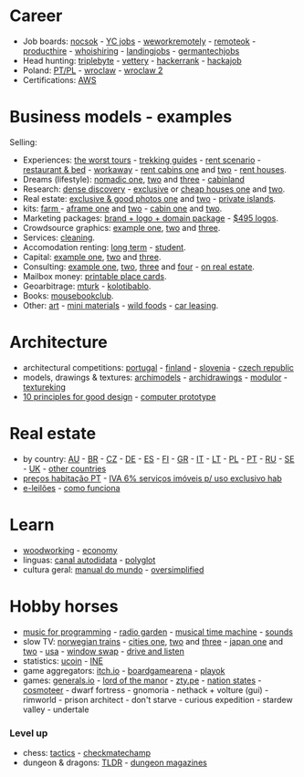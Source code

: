 # Career

- Job boards: [nocsok](https://nocsok.com/) - [YC jobs](www.ycombinator.com/companies) - [weworkremotely](https://weworkremotely.com/) - [remoteok](https://remoteok.io/) - [producthire](https://producthire.net/) - [whoishiring](https://whoishiring.io/) - [landingjobs](https://landing.jobs/) - [germantechjobs](https://germantechjobs.de/) 
- Head hunting: [triplebyte](https://triplebyte.com/) - [vettery](https://www.vettery.com/candidate/tech) - [hackerrank](https://www.hackerrank.com/) - [hackajob](https://hackajob.co/)
- Poland: [PT/PL](http://ppcc.pl) - [wroclaw](https://www.monterail.com/careers) - [wroclaw 2](https://10clouds.com/careers)
- Certifications: [AWS](https://aws.amazon.com/pt/certification/)

# Business models - examples

Selling:

- Experiences: [the worst tours](https://theworsttours.weebly.com/) - [trekking guides](https://andrewskurka.com/) - [rent scenario](https://www.unchartedbooks.com/adventurers-club.php) - [restaurant & bed](https://www.brushlandeatinghouse.com/) - [workaway](https://www.workaway.info/) - [rent cabins one](https://www.cabinscape.com/) and [two](https://getaway.house/) - [rent houses](https://www.silentliving.pt/).
- Dreams (lifestyle): [nomadic one](https://www.nomadicmatt.com/), [two](https://sofianaaustralia.com/) and [three](https://craigmod.com/) - [cabinland](https://www.youtube.com/c/Cabinland/videos)
- Research: [dense discovery](https://www.densediscovery.com/) - [exclusive](https://www.wowhaus.co.uk/) or [cheap houses one](https://www.instagram.com/cheapoldhouses/) and [two](https://www.instagram.com/cheapirishhouses/).
- Real estate: [exclusive & good photos one](https://www.fantasticfrank.de/) and [two](https://www.themodernhouse.com/) - [private islands](http://www.vladi-private-islands.de/).
- kits: [farm ](https://farmfromabox.com/) - [aframe one](https://avrame.com/) and [two](https://dubldom.com/eu) - [cabin one](https://buildcover.com/) and [two](https://www.kodasema.com/pt/).
- Marketing packages: [brand + logo + domain package](https://www.brandbucket.com/) - [$495 logos](https://logo.pizza/).
- Crowdsource graphics: [example one](https://www.crowdspring.com/), [two](https://draftss.com/) and [three](https://www.manypixels.co/).
- Services: [cleaning](https://www.maidsinblack.com/).
- Accomodation renting: [long term](https://www.uniplaces.com/) - [student](https://www.studentville.pt/en).
- Capital: [example one](https://shl.vc/), [two](https://www.generalcatalyst.com/) and [three](https://www.tinycapital.com/).
- Consulting: [example one](https://hashref.com/), [two](https://roybarber.com/), [three](https://consulting.joreteg.com/) and [four](www.desktopneo.com) - [on real estate](https://www.zeonamcintyre.com/).
- Mailbox money: [printable place cards](https://www.placecard.me/).
- Geoarbitrage: [mturk](https://www.mturk.com/worker) - [kolotibablo](https://kolotibablo.com/main/home).
- Books: [mousebookclub](https://mousebookclub.com/).
- Other: [art](https://www.zagirovart.com) - [mini materials](https://www.minimaterials.com/) - [wild foods](https://alexandermcnaughton.com/) - [car leasing](https://www.lingscars.com/).

# Architecture

- architectural competitions: [portugal](http://encomenda.oasrs.org/concursos) - [finland](https://www.safa.fi/en/architectural-competitions-in-finland/) - [slovenia](https://www.zaps.si/index.php?m_id=natecaji_aktualni) - [czech republic](https://cceamoba.cz/en)
- models, drawings & textures: [archimodels](https://archimodels.tumblr.com/) - [archidrawings](https://archidrawings.tumblr.com/) - [modulor](https://www.modulor.de/en/) - [textureking](https://www.textureking.com/)
- [10 principles for good design](https://www.vitsoe.com/gb/about/good-design) - [computer prototype](https://habr.com/en/post/437912/)

# Real estate

- by country: [AU](https://www.realestate.com.au/buy) - [BR](https://www.zapimoveis.com.br/) - [CZ](https://www.sreality.cz/) - [DE](https://www.immobilienscout24.de/) - [ES](https://www.idealista.com/) - [FI](https://www.etuovi.com/) - [GR](https://en.spitogatos.gr/) - [IT](https://www.idealista.it/) - [LT](https://www.remax.lt/) - [PL](https://www.otodom.pl/) - [PT](https://www.idealista.pt/) - [RU](https://www.cian.ru/) - [SE](https://www.hemnet.se/) - [UK](https://www.rightmove.co.uk/) - [other countries](https://www.similarweb.com/pt/top-websites/category/business-and-consumer-services/real-estate/)
- [preços habitação PT](https://www.idealista.pt/media/relatorios-preco-habitacao/) - [IVA 6% serviços imóveis p/ uso exclusivo hab](https://www.idealista.pt/news/financas/fiscalidade/2019/10/03/41051-iva-de-6-em-obras-apenas-para-imoveis-destinados-a-habitacao-esclarece-fisco)
- [e-leilões](https://e-leiloes.pt/) - [como funciona](https://www.economias.pt/e-leiloes/)

# Learn

- [woodworking](https://www.youtube.com/c/ChrisSalomone1/videos) - [economy](https://www.core-econ.org/the-economy/book/text/0-3-contents.html)
- linguas: [canal autodidata](https://www.youtube.com/c/CanalAutodidatagh/playlists?view=1) - [polyglot](https://www.youtube.com/user/poliglotta80/videos)
- cultura geral: [manual do mundo](https://www.youtube.com/user/iberethenorio/videos) - [oversimplified](https://www.youtube.com/c/OverSimplified/videos)

# Hobby horses

- [music for programming](https://musicforprogramming.net/) - [radio garden](http://radio.garden) - [musical time machine](https://radiooooo.com/) - [sounds](https://rainbowhunt.com/)
- slow TV:  [norwegian trains](https://www.youtube.com/c/RailCowGirl/videos) - [cities one](https://www.youtube.com/channel/UCBcVQr-07MH-p9e2kRTdB3A/videos), [two](https://www.youtube.com/channel/UCQ-JKqNo_T0yoeDZff1y7Kw/videos) and [three](https://www.youtube.com/c/keeezi/videos) - [japan one](https://www.youtube.com/c/Rambalac/videos) and [two](https://www.youtube.com/c/lylehsaxon/videos) - [usa](https://www.youtube.com/c/ActionKid/videos) - [window swap](https://window-swap.com) - [drive and listen](https://driveandlisten.herokuapp.com/)
- statistics: [ucoin](https://en.ucoin.net/) - [INE](https://www.ine.pt/)
- game aggregators: [itch.io](https://itch.io/) - [boardgamearena](https://pt.boardgamearena.com/) - [playok](https://www.playok.com/)
- games: [generals.io](http://generals.io/) - [lord of the manor](http://www.lordofthemanor.io/) - [zty.pe](https://zty.pe/) - [nation states](https://www.nationstates.net/) - [cosmoteer](https://cosmoteer.net) - dwarf fortress - gnomoria - nethack + volture (gui) - rimworld - prison architect - don't starve - curious expedition - stardew valley - undertale

### Level up

- chess: [tactics](https://www.chesstactics.org/) - [checkmatechamp](https://www.checkmatechamp.net/)
- dungeon & dragons: [TLDR](https://github.com/miserlou/dnd-tldr) - [dungeon magazines](https://archive.org/details/dungeonmagazine?sort=titleSorter)